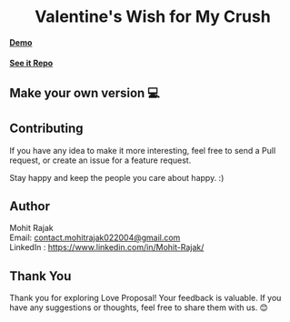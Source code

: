 <h1 align="center">
    Valentine's Wish for My Crush
</h1>


#### [Demo](https://valentine-day-puce-nine.vercel.app)
#### [See it Repo](https://github.com/Mohit-Rajak/ValentineDay.git)

## Make your own version :computer:



## Contributing

If you have any idea to make it more interesting, feel free to send a Pull request, or create an issue for a feature request.

Stay happy and keep the people you care about happy. :)

## Author

Mohit Rajak \
Email: contact.mohitrajak022004@gmail.com \
LinkedIn : https://www.linkedin.com/in/Mohit-Rajak/

## Thank You

Thank you for exploring Love Proposal! Your feedback is valuable. If you have any suggestions or thoughts, feel free to share them with us. 😊
